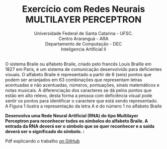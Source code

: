 # <center> Exercício com Redes Neurais MULTILAYER PERCEPTRON</center>

<p>
<center>Universidade Federal de Santa Catarina - UFSC.<br/>
Centro Araranguá - ARA<br/>
Departamento de Computação - DEC<br/>
Inteligencia Artificial II<br/>
<br/></center>   
</p>


<html>
<p>O sistema Braile ou alfabeto Braile, criado pelo francês Louis Braille em 1827 em Paris, é um sistema de
comunicação desenvolvido para deficientes visuais. O alfabeto Braile é representado a partir de 6 (seis) pontos
que podem ser arranjados em 63 combinações que representam letras acentuadas e não acentuadas, números,
pontuações, sinais matemáticos e notas musicais. A diferenciação dos caracteres se dá pelos pontos que estão
em alto relevo, desta forma a pessoa com deficiência visual pode sentir os pontos para identificar o caractere que
está sendo representado. A Figura 1 ilustra a representação da letra A e do número 1 no alfabeto Braile
</html>

<b>Desenvolva uma Rede Neural Artificial (RNA) do tipo Multilayer Perceptron para reconhecer todos os símbolos do
alfabeto Braile. A entrada da RNA deverá ser o símbolo que se quer reconhecer e a saída deverá ser o significado
do símbolo. :</b>


Pdf explicando o trabalho  [on GitHub]() 


